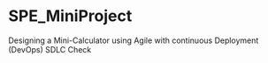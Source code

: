 # SPE_MiniProject
Designing a Mini-Calculator using Agile with continuous Deployment (DevOps) SDLC
Check
